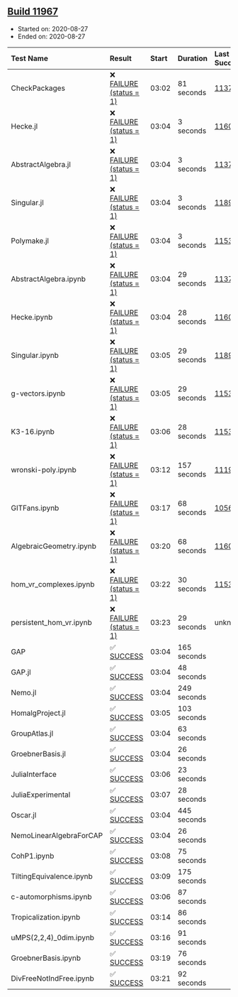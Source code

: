 ## [Build 11967](https://oscarci.mathematik.uni-kl.de/job/oscar/11967/)

* Started on: 2020-08-27
* Ended on: 2020-08-27

| Test Name    | Result | Start | Duration | Last Success | First Failure |
|:-------------|:-------|:------|:---------|:-------------|:--------------|
| CheckPackages | ❌ [FAILURE (status = 1)](https://oscarci.mathematik.uni-kl.de/job/oscar/11967/artifact/logs/build-11967/CheckPackages.log) | 03:02 | 81 seconds | [11376](https://oscarci.mathematik.uni-kl.de/job/oscar/11376/) | [11377](https://oscarci.mathematik.uni-kl.de/job/oscar/11377/) |
| Hecke.jl | ❌ [FAILURE (status = 1)](https://oscarci.mathematik.uni-kl.de/job/oscar/11967/artifact/logs/build-11967/Hecke.jl.log) | 03:04 | 3 seconds | [11602](https://oscarci.mathematik.uni-kl.de/job/oscar/11602/) | [11603](https://oscarci.mathematik.uni-kl.de/job/oscar/11603/) |
| AbstractAlgebra.jl | ❌ [FAILURE (status = 1)](https://oscarci.mathematik.uni-kl.de/job/oscar/11967/artifact/logs/build-11967/AbstractAlgebra.jl.log) | 03:04 | 3 seconds | [11376](https://oscarci.mathematik.uni-kl.de/job/oscar/11376/) | [11377](https://oscarci.mathematik.uni-kl.de/job/oscar/11377/) |
| Singular.jl | ❌ [FAILURE (status = 1)](https://oscarci.mathematik.uni-kl.de/job/oscar/11967/artifact/logs/build-11967/Singular.jl.log) | 03:04 | 3 seconds | [11893](https://oscarci.mathematik.uni-kl.de/job/oscar/11893/) | [11894](https://oscarci.mathematik.uni-kl.de/job/oscar/11894/) |
| Polymake.jl | ❌ [FAILURE (status = 1)](https://oscarci.mathematik.uni-kl.de/job/oscar/11967/artifact/logs/build-11967/Polymake.jl.log) | 03:04 | 3 seconds | [11532](https://oscarci.mathematik.uni-kl.de/job/oscar/11532/) | [11533](https://oscarci.mathematik.uni-kl.de/job/oscar/11533/) |
| AbstractAlgebra.ipynb | ❌ [FAILURE (status = 1)](https://oscarci.mathematik.uni-kl.de/job/oscar/11967/artifact/logs/build-11967/AbstractAlgebra.ipynb.log) | 03:04 | 29 seconds | [11376](https://oscarci.mathematik.uni-kl.de/job/oscar/11376/) | [11377](https://oscarci.mathematik.uni-kl.de/job/oscar/11377/) |
| Hecke.ipynb | ❌ [FAILURE (status = 1)](https://oscarci.mathematik.uni-kl.de/job/oscar/11967/artifact/logs/build-11967/Hecke.ipynb.log) | 03:04 | 28 seconds | [11602](https://oscarci.mathematik.uni-kl.de/job/oscar/11602/) | [11603](https://oscarci.mathematik.uni-kl.de/job/oscar/11603/) |
| Singular.ipynb | ❌ [FAILURE (status = 1)](https://oscarci.mathematik.uni-kl.de/job/oscar/11967/artifact/logs/build-11967/Singular.ipynb.log) | 03:05 | 29 seconds | [11893](https://oscarci.mathematik.uni-kl.de/job/oscar/11893/) | [11894](https://oscarci.mathematik.uni-kl.de/job/oscar/11894/) |
| g-vectors.ipynb | ❌ [FAILURE (status = 1)](https://oscarci.mathematik.uni-kl.de/job/oscar/11967/artifact/logs/build-11967/g-vectors.ipynb.log) | 03:05 | 29 seconds | [11532](https://oscarci.mathematik.uni-kl.de/job/oscar/11532/) | [11533](https://oscarci.mathematik.uni-kl.de/job/oscar/11533/) |
| K3-16.ipynb | ❌ [FAILURE (status = 1)](https://oscarci.mathematik.uni-kl.de/job/oscar/11967/artifact/logs/build-11967/K3-16.ipynb.log) | 03:06 | 28 seconds | [11532](https://oscarci.mathematik.uni-kl.de/job/oscar/11532/) | [11533](https://oscarci.mathematik.uni-kl.de/job/oscar/11533/) |
| wronski-poly.ipynb | ❌ [FAILURE (status = 1)](https://oscarci.mathematik.uni-kl.de/job/oscar/11967/artifact/logs/build-11967/wronski-poly.ipynb.log) | 03:12 | 157 seconds | [11192](https://oscarci.mathematik.uni-kl.de/job/oscar/11192/) | [11193](https://oscarci.mathematik.uni-kl.de/job/oscar/11193/) |
| GITFans.ipynb | ❌ [FAILURE (status = 1)](https://oscarci.mathematik.uni-kl.de/job/oscar/11967/artifact/logs/build-11967/GITFans.ipynb.log) | 03:17 | 68 seconds | [10566](https://oscarci.mathematik.uni-kl.de/job/oscar/10566/) | [10567](https://oscarci.mathematik.uni-kl.de/job/oscar/10567/) |
| AlgebraicGeometry.ipynb | ❌ [FAILURE (status = 1)](https://oscarci.mathematik.uni-kl.de/job/oscar/11967/artifact/logs/build-11967/AlgebraicGeometry.ipynb.log) | 03:20 | 68 seconds | [11602](https://oscarci.mathematik.uni-kl.de/job/oscar/11602/) | [11603](https://oscarci.mathematik.uni-kl.de/job/oscar/11603/) |
| hom_vr_complexes.ipynb | ❌ [FAILURE (status = 1)](https://oscarci.mathematik.uni-kl.de/job/oscar/11967/artifact/logs/build-11967/hom_vr_complexes.ipynb.log) | 03:22 | 30 seconds | [11532](https://oscarci.mathematik.uni-kl.de/job/oscar/11532/) | [11533](https://oscarci.mathematik.uni-kl.de/job/oscar/11533/) |
| persistent_hom_vr.ipynb | ❌ [FAILURE (status = 1)](https://oscarci.mathematik.uni-kl.de/job/oscar/11967/artifact/logs/build-11967/persistent_hom_vr.ipynb.log) | 03:23 | 29 seconds | unknown | unknown |
| GAP | ✅ [SUCCESS](https://oscarci.mathematik.uni-kl.de/job/oscar/11967/artifact/logs/build-11967/GAP.log) | 03:04 | 165 seconds |  |  |
| GAP.jl | ✅ [SUCCESS](https://oscarci.mathematik.uni-kl.de/job/oscar/11967/artifact/logs/build-11967/GAP.jl.log) | 03:04 | 48 seconds |  |  |
| Nemo.jl | ✅ [SUCCESS](https://oscarci.mathematik.uni-kl.de/job/oscar/11967/artifact/logs/build-11967/Nemo.jl.log) | 03:04 | 249 seconds |  |  |
| HomalgProject.jl | ✅ [SUCCESS](https://oscarci.mathematik.uni-kl.de/job/oscar/11967/artifact/logs/build-11967/HomalgProject.jl.log) | 03:05 | 103 seconds |  |  |
| GroupAtlas.jl | ✅ [SUCCESS](https://oscarci.mathematik.uni-kl.de/job/oscar/11967/artifact/logs/build-11967/GroupAtlas.jl.log) | 03:04 | 63 seconds |  |  |
| GroebnerBasis.jl | ✅ [SUCCESS](https://oscarci.mathematik.uni-kl.de/job/oscar/11967/artifact/logs/build-11967/GroebnerBasis.jl.log) | 03:04 | 26 seconds |  |  |
| JuliaInterface | ✅ [SUCCESS](https://oscarci.mathematik.uni-kl.de/job/oscar/11967/artifact/logs/build-11967/JuliaInterface.log) | 03:06 | 23 seconds |  |  |
| JuliaExperimental | ✅ [SUCCESS](https://oscarci.mathematik.uni-kl.de/job/oscar/11967/artifact/logs/build-11967/JuliaExperimental.log) | 03:07 | 28 seconds |  |  |
| Oscar.jl | ✅ [SUCCESS](https://oscarci.mathematik.uni-kl.de/job/oscar/11967/artifact/logs/build-11967/Oscar.jl.log) | 03:04 | 445 seconds |  |  |
| NemoLinearAlgebraForCAP | ✅ [SUCCESS](https://oscarci.mathematik.uni-kl.de/job/oscar/11967/artifact/logs/build-11967/NemoLinearAlgebraForCAP.log) | 03:04 | 26 seconds |  |  |
| CohP1.ipynb | ✅ [SUCCESS](https://oscarci.mathematik.uni-kl.de/job/oscar/11967/artifact/logs/build-11967/CohP1.ipynb.log) | 03:08 | 75 seconds |  |  |
| TiltingEquivalence.ipynb | ✅ [SUCCESS](https://oscarci.mathematik.uni-kl.de/job/oscar/11967/artifact/logs/build-11967/TiltingEquivalence.ipynb.log) | 03:09 | 175 seconds |  |  |
| c-automorphisms.ipynb | ✅ [SUCCESS](https://oscarci.mathematik.uni-kl.de/job/oscar/11967/artifact/logs/build-11967/c-automorphisms.ipynb.log) | 03:06 | 87 seconds |  |  |
| Tropicalization.ipynb | ✅ [SUCCESS](https://oscarci.mathematik.uni-kl.de/job/oscar/11967/artifact/logs/build-11967/Tropicalization.ipynb.log) | 03:14 | 86 seconds |  |  |
| uMPS(2,2,4)_0dim.ipynb | ✅ [SUCCESS](https://oscarci.mathematik.uni-kl.de/job/oscar/11967/artifact/logs/build-11967/uMPS-2-2-4-_0dim.ipynb.log) | 03:16 | 91 seconds |  |  |
| GroebnerBasis.ipynb | ✅ [SUCCESS](https://oscarci.mathematik.uni-kl.de/job/oscar/11967/artifact/logs/build-11967/GroebnerBasis.ipynb.log) | 03:19 | 76 seconds |  |  |
| DivFreeNotIndFree.ipynb | ✅ [SUCCESS](https://oscarci.mathematik.uni-kl.de/job/oscar/11967/artifact/logs/build-11967/DivFreeNotIndFree.ipynb.log) | 03:21 | 92 seconds |  |  |
